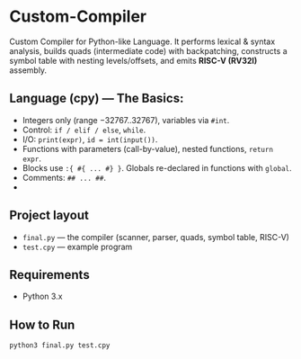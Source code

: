 # Custom-Compiler
Custom Compiler for Python-like Language. It performs lexical & syntax analysis, builds quads (intermediate code) with backpatching, constructs a symbol table with nesting levels/offsets, and emits **RISC-V (RV32I)** assembly.

## Language (cpy) — The Basics: 
- Integers only (range −32767..32767), variables via `#int`.  
- Control: `if / elif / else`, `while`.  
- I/O: `print(expr)`, `id = int(input())`.  
- Functions with parameters (call-by-value), nested functions, `return expr`.  
- Blocks use `:{ #{ ... #} }`. Globals re-declared in functions with `global`.  
- Comments: `## ... ##`.
- 
## Project layout
- `final.py` — the compiler (scanner, parser, quads, symbol table, RISC-V)  
- `test.cpy` — example program
  
## Requirements
- Python 3.x

## How to Run
```bash
python3 final.py test.cpy

